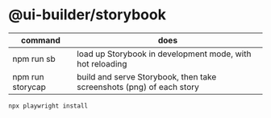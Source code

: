 # @ui-builder/storybook

| command          | does                                                                 |
| ---------------- | -------------------------------------------------------------------- |
| npm run sb       | load up Storybook in development mode, with hot reloading            |
| npm run storycap | build and serve Storybook, then take screenshots (png) of each story |

`npx playwright install`
